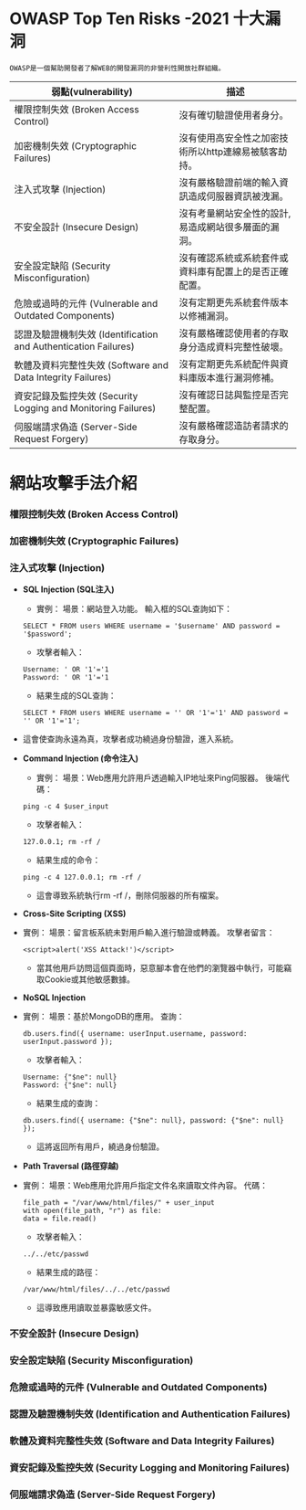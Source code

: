 # OWASP Top Ten Risks -2021 十大漏洞 
```
OWASP是一個幫助開發者了解WEB的開發漏洞的非營利性開放社群組織。
```

  | 弱點(vulnerability) |描述|
  |----------|----|
  |權限控制失效 (Broken Access Control)|沒有確切驗證使用者身分。|
  |加密機制失效 (Cryptographic Failures)|沒有使用高安全性之加密技術所以http連線易被駭客劫持。|
  |注入式攻擊 (Injection)|沒有嚴格驗證前端的輸入資訊造成伺服器資訊被洩漏。|
  |不安全設計 (Insecure Design)|沒有考量網站安全性的設計,易造成網站很多層面的漏洞。|
  |安全設定缺陷 (Security Misconfiguration)|沒有確認系統或系統套件或資料庫有配置上的是否正確配置。|
  |危險或過時的元件 (Vulnerable and Outdated Components)|沒有定期更先系統套件版本以修補漏洞。|
  |認證及驗證機制失效 (Identification and Authentication Failures)|沒有嚴格確認使用者的存取身分造成資料完整性破壞。|
  |軟體及資料完整性失效 (Software and Data Integrity Failures)|沒有定期更先系統配件與資料庫版本進行漏洞修補。|
  |資安記錄及監控失效 (Security Logging and Monitoring Failures)|沒有確認日誌與監控是否完整配置。|
  |伺服端請求偽造 (Server-Side Request Forgery)|沒有嚴格確認造訪者請求的存取身分。|

# 網站攻擊手法介紹
### 權限控制失效 (Broken Access Control)
### 加密機制失效 (Cryptographic Failures)
### 注入式攻擊 (Injection)
- **SQL Injection (SQL注入)**
  - 實例： 場景：網站登入功能。 輸入框的SQL查詢如下：

  ```
  SELECT * FROM users WHERE username = '$username' AND password = '$password';
  ```
  - 攻擊者輸入：
  ```
  Username: ' OR '1'='1
  Password: ' OR '1'='1
  ```
  - 結果生成的SQL查詢：
  ```
  SELECT * FROM users WHERE username = '' OR '1'='1' AND password = '' OR '1'='1';
  ```
- 這會使查詢永遠為真，攻擊者成功繞過身份驗證，進入系統。
- **Command Injection (命令注入)**
  - 實例： 場景：Web應用允許用戶透過輸入IP地址來Ping伺服器。 後端代碼：
  ```
  ping -c 4 $user_input
  ```
  - 攻擊者輸入：

  ```
  127.0.0.1; rm -rf /
  ```
  - 結果生成的命令：

  ```
  ping -c 4 127.0.0.1; rm -rf /
  ```
  - 這會導致系統執行rm -rf /，刪除伺服器的所有檔案。
- **Cross-Site Scripting (XSS)**
- 實例： 場景：留言板系統未對用戶輸入進行驗證或轉義。 攻擊者留言：
  ```
  <script>alert('XSS Attack!')</script>
  ```
  - 當其他用戶訪問這個頁面時，惡意腳本會在他們的瀏覽器中執行，可能竊取Cookie或其他敏感數據。
- **NoSQL Injection**
- 實例： 場景：基於MongoDB的應用。 查詢：

  ```
  db.users.find({ username: userInput.username, password: userInput.password });
  ```
  - 攻擊者輸入：

  ```
  Username: {"$ne": null}
  Password: {"$ne": null}
  ```
  - 結果生成的查詢：

  ```
  db.users.find({ username: {"$ne": null}, password: {"$ne": null} });
  ```
  - 這將返回所有用戶，繞過身份驗證。
- **Path Traversal (路徑穿越)**
- 實例： 場景：Web應用允許用戶指定文件名來讀取文件內容。 代碼：

  ```
  file_path = "/var/www/html/files/" + user_input
  with open(file_path, "r") as file:
  data = file.read()
  ```
  - 攻擊者輸入：

  ```
  ../../etc/passwd
  ```
  - 結果生成的路徑：

  ```
  /var/www/html/files/../../etc/passwd
  ```
  - 這導致應用讀取並暴露敏感文件。


### 不安全設計 (Insecure Design)
### 安全設定缺陷 (Security Misconfiguration)
### 危險或過時的元件 (Vulnerable and Outdated Components)
### 認證及驗證機制失效 (Identification and Authentication Failures)
### 軟體及資料完整性失效 (Software and Data Integrity Failures)
### 資安記錄及監控失效 (Security Logging and Monitoring Failures)
### 伺服端請求偽造 (Server-Side Request Forgery)

